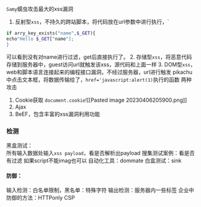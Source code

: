 `Samy`蠕虫攻击最大的xss漏洞
1. 反射型`xss`，不持久的跨站脚本，将代码放在url参数中进行执行，`<script>alert(1)</script>
```php
if arry_key_exists("name",$_GET){
echo"Hello $_GET["name"];
}
```
可以看到没有对name进行过滤，get后直接执行了。
2. 存储型`xss`，将恶意代码存储到服务器中，guest访问url就触发该xss，源代码和上面一样
3. DOM型`xss`，web和脚本语言连接起来的编程接口漏洞，不经过服务器，url进行触发
pikachu中点击文本框，将数据传输给了，`href='javascript:alert(1)`执行的函数
两种攻击  
1. Cookie获取 `document.cookie`![[Pasted image 20230406205900.png]]
2. Ajax
3. BeEF，包含丰富的xss漏洞利用功能
### 检测
黑盒测试：  
	所有输入数据处输入`xss payload`，看是否解析出payload
	搜集测试案例：看是否有过滤
	如果script不能imag也可以
	自动化工具：dommate
白盒测试：sink
#### 防御：
输入检测：白名单限制，黑名单：特殊字符
输出检测：服务器内一些标签
企业中防御的方法：HTTPonly CSP
